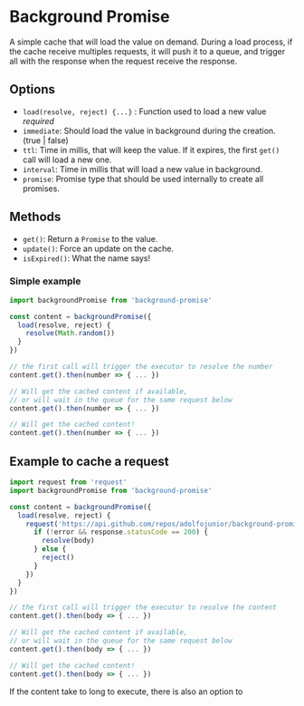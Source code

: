 # Background Promise

A simple cache that will load the value on demand.
During a load process, if the cache receive multiples requests, it will push it to a queue, and trigger all with the response when the request receive the response.

## Options
- `load(resolve, reject) {...}` : Function used to load a new value *required*
- `immediate`: Should load the value in background during the creation. (true | false)
- `ttl`: Time in millis, that will keep the value. If it expires, the first `get()` call will load a new one.
- `interval`: Time in millis that will load a new value in background.
- `promise`: Promise type that should be used internally to create all promises.

## Methods

- `get()`: Return a `Promise` to the value.
- `update()`: Force an update on the cache.
- `isExpired()`: What the name says!

### Simple example
```javascript
import backgroundPromise from 'background-promise'

const content = backgroundPromise({
  load(resolve, reject) {
    resolve(Math.random())
  }
})

// the first call will trigger the executor to resolve the number
content.get().then(number => { ... })

// Will get the cached content if available,
// or will wait in the queue for the same request below
content.get().then(number => { ... })

// Will get the cached content!
content.get().then(number => { ... })

```

## Example to cache a request
```javascript
import request from 'request'
import backgroundPromise from 'background-promise'

const content = backgroundPromise({
  load(resolve, reject) {
    request('https://api.github.com/repos/adolfojunior/background-promise', function (error, response, body) {
      if (!error && response.statusCode == 200) {
        resolve(body)
      } else {
        reject()
      }
    })
  }
})

// the first call will trigger the executor to resolve the content
content.get().then(body => { ... })

// Will get the cached content if available,
// or will wait in the queue for the same request below
content.get().then(body => { ... })

// Will get the cached content!
content.get().then(body => { ... })

```

If the content take to long to execute, there is also an option to
